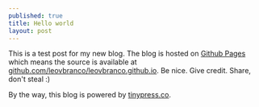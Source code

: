 ```yaml
---
published: true
title: Hello world
layout: post
---
```

This is a test post for my new blog. The blog is hosted on [Github Pages](http://pages.github.com/) which means the source is available at [github.com/leovbranco/leovbranco.github.io](http://github.com/leovbranco/leovbranco.github.io). Be nice. Give credit. Share, don't steal :)

By the way, this blog is powered by [tinypress.co](https://tinypress.co).